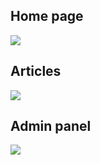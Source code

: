## Home page
<img src="https://pp.vk.me/c629329/v629329054/108ef/OybJy1UF-IM.jpg">


## Articles
<img src="https://pp.vk.me/c629329/v629329054/108e6/zwE5JZNJOsM.jpg">


## Admin panel
<img src="https://pp.vk.me/c629329/v629329054/108e6/zwE5JZNJOsM.jpg">
